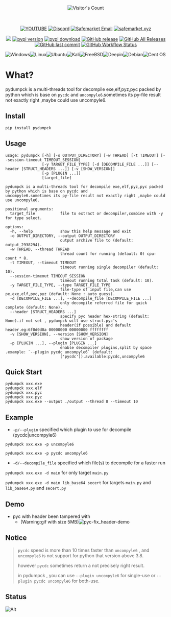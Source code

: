 <br/><br/>
<div align="center"> 
  <img src="https://profile-counter.glitch.me/Zhodisov/count.svg" alt="Visitor's Count" />
</div>
<br/><br/>

<div align="center">
  
[![YOUTUBE](https://img.shields.io/badge/Youtube-fc0000?style=for-the-badge&logo=YOUTUBE&logoColor=white)](https://www.youtube.com/@Jodis974)
[![Discord](https://img.shields.io/badge/Discord-6a85b9?style=for-the-badge&logo=discord&logoColor=white)](https://safemarket.xyz/discord)
[![Safemarket Email](https://img.shields.io/badge/safemarket_email-333333?style=for-the-badge&logo=gmail&logoColor=red)](mailto:support-checkout@safemarket.xyz)
[![safemarket.xyz](https://img.shields.io/badge/safemarket.xyz-0077B5?style=for-the-badge&logo=internet&logoColor=white)](https://safemarket.xyz/)

</div>







<p align="center">
    <a href="https://visitorbadge.io/status?path=https%3A%2F%2Fgithub.com%2Fserfend%2Fpydumpck%2F"><img src="https://api.visitorbadge.io/api/visitors?path=https%3A%2F%2Fgithub.com%2Fserfend%2Fpydumpck%2F&labelColor=%23697689&countColor=%23ff8a65&style=plastic&labelStyle=none" /></a> 
    <a href="https://pypi.python.org/pypi/pydumpck/"><img alt="pypi version" src="https://img.shields.io/pypi/v/pydumpck.svg" /></a> 
    <a href="https://pypistats.org/packages/pydumpck"><img alt="pypi download" src="https://img.shields.io/pypi/dm/pydumpck.svg" /></a>
    <a href="https://github.com/serfend/pydumpck/releases"><img alt="GitHub release" src="https://img.shields.io/github/release/serfend/pydumpck.svg?style=flat-square" /></a>
    <a href="https://github.com/serfend/pydumpck/releases"><img alt="GitHub All Releases" src="https://img.shields.io/github/downloads/serfend/pydumpck/total.svg?style=flat-square&color=%2364ff82" /></a>
    <a href="https://github.com/serfend/pydumpck/commits"><img alt="GitHub last commit" src="https://img.shields.io/github/last-commit/serfend/pydumpck.svg?style=flat-square" /></a>
    <a href="https://github.com/serfend/pydumpck/actions/workflows/pytest.yml"><img alt="GitHub Workflow Status" src="https://github.com/serfend/pydumpck/actions/workflows/pytest.yml/badge.svg" /></a>
</p>




![Windows](https://img.shields.io/badge/Windows-0078D6?style=for-the-badge&logo=windows&logoColor=white)![Linux](https://img.shields.io/badge/Linux-FCC624?style=for-the-badge&logo=linux&logoColor=black)![Ubuntu](https://img.shields.io/badge/Ubuntu-E95420?style=for-the-badge&logo=ubuntu&logoColor=white)![Kali](https://img.shields.io/badge/Kali-268BEE?style=for-the-badge&logo=kalilinux&logoColor=white)![FreeBSD](https://img.shields.io/badge/-FreeBSD-%23870000?style=for-the-badge&logo=freebsd&logoColor=white)![Deepin](https://img.shields.io/badge/Deepin-007CFF?style=for-the-badge&logo=deepin&logoColor=white)![Debian](https://img.shields.io/badge/Debian-D70A53?style=for-the-badge&logo=debian&logoColor=white)![Cent OS](https://img.shields.io/badge/cent%20os-002260?style=for-the-badge&logo=centos&logoColor=F0F0F0)

# What?

pydumpck is a multi-threads tool for decompile exe,elf,pyz,pyc packed by python which is base on `pycdc` and `uncompyle6`.sometimes its py-file result not exactly right ,maybe could use uncompyle6.



## Install

```shell
pip install pydumpck
```



## Usage

```shell
usage: pydumpck [-h] [-o OUTPUT_DIRECTORY] [-w THREAD] [-t TIMEOUT] [--session-timeout TIMEOUT_SESSION]
                [-y TARGET_FILE_TYPE] [-d [DECOMPILE_FILE ...]] [--header [STRUCT_HEADERS ...]] [-v [SHOW_VERSION]]
                [-p [PLUGIN ...]]
                [target_file]

pydumpck is a multi-threads tool for decompile exe,elf,pyz,pyc packed by python which is base on pycdc and
uncompyle6.sometimes its py-file result not exactly right ,maybe could use uncompyle6.

positional arguments:
  target_file           file to extract or decompiler,combine with -y for type select.

options:
  -h, --help            show this help message and exit
  -o OUTPUT_DIRECTORY, --output OUTPUT_DIRECTORY
                        output archive file to (default: output_2938294).
  -w THREAD, --thread THREAD
                        thread count for running (default: 0) cpu-count * 8.
  -t TIMEOUT, --timeout TIMEOUT
                        timeout running single decompiler (default: 10).
  --session-timeout TIMEOUT_SESSION
                        timeout running total task (default: 10).
  -y TARGET_FILE_TYPE, --type TARGET_FILE_TYPE
                        file-type of input file,can use pe,exe,elf,pyc,pyz (default: None : auto guess).
  -d [DECOMPILE_FILE ...], --decompile_file [DECOMPILE_FILE ...]
                        only decompile referred file for quick complete (default: None).
  --header [STRUCT_HEADERS ...]
                        specify pyc header hex-string (default: None).if not set , pydumpck will use struct.pyc's
                        header(if possible) and default header.eg:6f0d0d0a 00000000 00000000 ffffffff
  -v [SHOW_VERSION], --version [SHOW_VERSION]
                        show version of package
  -p [PLUGIN ...], --plugin [PLUGIN ...]
                        enable decompiler plugins,split by space .example: `--plugin pycdc uncompyle6` (default:
                        ['pycdc']).available:pycdc,uncompyle6
```





## Quick Start

```shell
pydumpck xxx.exe
pydumpck xxx.elf
pydumpck xxx.pyc
pydumpck xxx.pyz
pydumpck xxx.exe --output ./output --thread 8 --timeout 10
```



## Example

- `-p/--plugin` specified which plugin to use for decompile (pycdc|uncompyle6)

`pydumpck xxx.exe -p uncompyle6`

`pydumpck xxx.exe -p pycdc uncompyle6`

- `-d/--decompile_file` specified which file(s) to decompile for a faster run

`pydumpck xxx.exe -d main` for only target `main.py`

`pydumpck xxx.exe -d main lib_base64 secert` for targets `main.py` and `lib_base64.py` and `secert.py`



## Demo

- pyc with header been tampered with
  - (Warning:gif with size 5MB)![pyc-fix_header-demo](https://raw.githubusercontent.com/serfend/res.image.reference/main/pyc-fix_header-demo.gif)



## Notice

> `pycdc` speed is more than 10 times faster than `uncompyle6` , and `uncompyle6` is not support for python that version above 3.8.
>
> however `pycdc` sometimes return a not precisely right result.
>
> in pydumpck , you can use `--plugin uncompyle6` for single-use or `--plugin pycdc uncompyle6` for both-use.



## Status

![Alt](https://repobeats.axiom.co/api/embed/013759c6315338178a2643de0bca01826fb39a14.svg "Repobeats analytics image")

